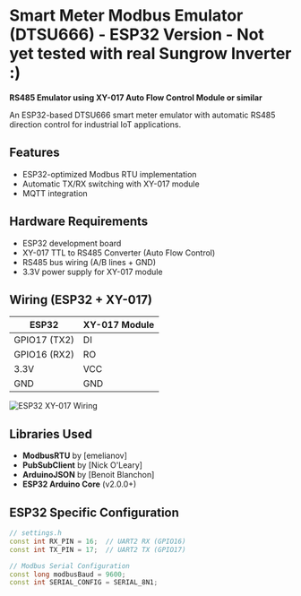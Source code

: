 # Smart Meter Modbus Emulator (DTSU666) - ESP32 Version - Not yet tested with real Sungrow Inverter :)

**RS485 Emulator using XY-017 Auto Flow Control Module or similar**

An ESP32-based DTSU666 smart meter emulator with automatic RS485 direction control for industrial IoT applications.

## Features
- ESP32-optimized Modbus RTU implementation
- Automatic TX/RX switching with XY-017 module
- MQTT integration


## Hardware Requirements
- ESP32 development board
- XY-017 TTL to RS485 Converter (Auto Flow Control)
- RS485 bus wiring (A/B lines + GND)
- 3.3V power supply for XY-017 module

## Wiring (ESP32 + XY-017)
| ESP32         | XY-017 Module |
|---------------|---------------|
| GPIO17 (TX2)  | DI            |
| GPIO16 (RX2)  | RO            |
| 3.3V          | VCC           |
| GND           | GND           |

![ESP32 XY-017 Wiring](https://i.imgur.com/esp32_xy017.png)

## Libraries Used
- **ModbusRTU** by [emelianov]
- **PubSubClient** by [Nick O'Leary]
- **ArduinoJSON** by [Benoit Blanchon]
- **ESP32 Arduino Core** (v2.0.0+)

## ESP32 Specific Configuration
```cpp
// settings.h
const int RX_PIN = 16;  // UART2 RX (GPIO16)
const int TX_PIN = 17;  // UART2 TX (GPIO17)

// Modbus Serial Configuration
const long modbusBaud = 9600;
const int SERIAL_CONFIG = SERIAL_8N1;
